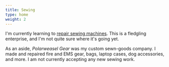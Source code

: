 ```yaml
---
title: Sewing
type: home
weight: 2
---
```


I'm currently learning to [repair sewing machines](tools/). This is a fledgling enterprise, and I'm not quite sure where it's going yet.

As an aside, _Polarweasel Gear_ was my custom sewn-goods company. I made and repaired fire and EMS gear, bags, laptop cases, dog accessories, and more. I am not currently accepting any new sewing work.
